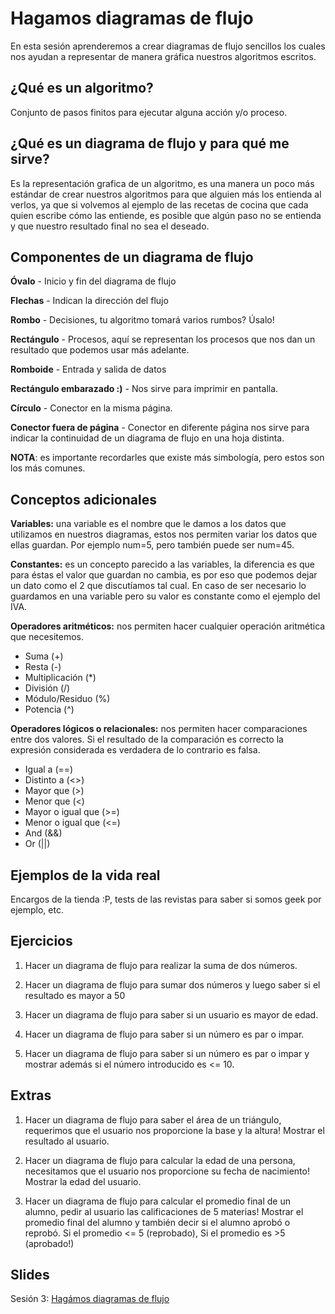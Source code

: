 Hagamos diagramas de flujo
===

En esta sesión aprenderemos a crear diagramas de flujo sencillos los cuales nos ayudan a representar de manera gráfica nuestros algoritmos escritos.

¿Qué es un algoritmo?
--

Conjunto de pasos finitos para ejecutar alguna acción y/o proceso.

¿Qué es un diagrama de flujo y para qué me sirve?
--

Es la representación grafica de un algoritmo, es una manera un poco más estándar de crear nuestros algoritmos para que alguien más los entienda al verlos, ya que si volvemos al ejemplo de las recetas de cocina que cada quien escribe cómo las entiende, es posible que algún paso no se entienda y que nuestro resultado final no sea el deseado.

Componentes de un diagrama de flujo
--

**Óvalo** - Inicio y fin del diagrama de flujo

**Flechas** - Indican la dirección del flujo

**Rombo** - Decisiones, tu algoritmo tomará varios rumbos? Úsalo!

**Rectángulo** - Procesos, aquí se representan los procesos que nos dan un resultado que podemos usar más adelante.

**Romboide** - Entrada y salida de datos

**Rectángulo embarazado :)** - Nos sirve para imprimir en pantalla.

**Círculo** - Conector en la misma página.

**Conector fuera de página** - Conector en diferente página nos sirve para indicar la continuidad de un diagrama de flujo en una hoja distinta.

**NOTA**: es importante recordarles que existe más simbología, pero estos son los más comunes.

Conceptos adicionales
--

**Variables:** una variable es el nombre que le damos a los datos que utilizamos en nuestros diagramas, estos nos permiten variar los datos que ellas guardan. Por ejemplo num=5, pero también puede ser num=45.

**Constantes:** es un concepto parecido a las variables, la diferencia es que para éstas el valor que guardan no cambia, es por eso que podemos dejar un dato como el 2 que discutíamos tal cual. En caso de ser necesario lo guardamos en una variable pero su valor es constante como el ejemplo del IVA.

**Operadores aritméticos:** nos permiten hacer cualquier operación aritmética que necesitemos.

- Suma (+)
- Resta (-)
- Multiplicación (*)
- División (/)
- Módulo/Residuo (%)
- Potencia (^)

**Operadores lógicos o relacionales:** nos permiten hacer comparaciones entre dos valores. Si el resultado de la comparación es correcto la expresión considerada es verdadera de lo contrario es falsa.

- Igual a (==)
- Distinto a (<>)
- Mayor que (>)
- Menor que (<)
- Mayor o igual que (>=)
- Menor o igual que (<=)
- And (&&)
- Or (||)

Ejemplos de la vida real
--

Encargos de la tienda :P, tests de las revistas para saber si somos geek por ejemplo, etc.

Ejercicios
--

1. Hacer un diagrama de flujo para realizar la suma de dos números.

2. Hacer un diagrama de flujo para sumar dos números y luego saber si el resultado es mayor a 50

3. Hacer un diagrama de flujo para saber si un usuario es mayor de edad.

4. Hacer un diagrama de flujo para saber si un número es par o impar.

5. Hacer un diagrama de flujo para saber si un número es par o impar y mostrar además si el número introducido es <= 10.

Extras
--

1. Hacer un diagrama de flujo para saber el área de un triángulo, requerimos que el usuario nos proporcione la base y la altura! Mostrar el resultado al usuario.

2. Hacer un diagrama de flujo para calcular la edad de una persona, necesitamos que el usuario nos proporcione su fecha de nacimiento! Mostrar la edad del usuario.

3. Hacer un diagrama de flujo para calcular el promedio final de un alumno, pedir al usuario las calificaciones de 5 materias! Mostrar el promedio final del alumno y también decir si el alumno aprobó o reprobó. Si el promedio <= 5 (reprobado), Si el promedio es >5 (aprobado!)

Slides
--

Sesión 3: [Hagámos diagramas de flujo](https://www.haikudeck.com/baby-steps-education-presentation-EaE25HnJwm)
